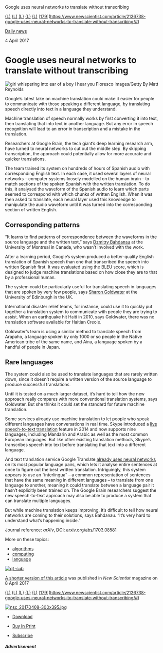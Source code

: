 Google uses neural networks to translate without transcribing

 [(L)](https://www.newscientist.com/article/2126738-google-uses-neural-networks-to-translate-without-transcribing/#)  [(L)](https://www.newscientist.com/article/2126738-google-uses-neural-networks-to-translate-without-transcribing/#)  [(L)](https://www.newscientist.com/article/2126738-google-uses-neural-networks-to-translate-without-transcribing/#)  [(L)](https://www.newscientist.com/article/2126738-google-uses-neural-networks-to-translate-without-transcribing/#)  [(L)](https://www.newscientist.com/article/2126738-google-uses-neural-networks-to-translate-without-transcribing/#)  [[179](https://www.newscientist.com/article/2126738-google-uses-neural-networks-to-translate-without-transcribing/#)](https://www.newscientist.com/article/2126738-google-uses-neural-networks-to-translate-without-transcribing/#)

[Daily news](https://www.newscientist.com/article_type/daily-news/)

4 April 2017

# Google uses neural networks to translate without transcribing

![girl whispering into ear of a boy](../_resources/b7168a3f569ead76dca655f3c0465f2d.jpg)
I hear you
Floresco Images/Getty
By Matt Reynolds

Google’s latest take on machine translation could make it easier for people to communicate with those speaking a different language, by translating speech directly into text in a language they understand.

Machine translation of speech normally works by first converting it into text, then translating that into text in another language. But any error in speech recognition will lead to an error in transcription and a mistake in the translation.

Researchers at Google Brain, the tech giant’s deep learning research arm, have turned to neural networks to cut out the middle step. By skipping transcription, the approach could potentially allow for more accurate and quicker translations.

The team trained its system on hundreds of hours of Spanish audio with corresponding English text. In each case, it used several layers of neural networks – computer systems loosely modelled on the human brain – to match sections of the spoken Spanish with the written translation. To do this, it analysed the waveform of the Spanish audio to learn which parts seemed to correspond with which chunks of written English. When it was then asked to translate, each neural layer used this knowledge to manipulate the audio waveform until it was turned into the corresponding section of written English.

## Corresponding patterns

“It learns to find patterns of correspondence between the waveforms in the source language and the written text,” says [Dzmitry Bahdanau](https://mila.umontreal.ca/en/person/dzmitry-bahdanau/) at the University of Montreal in Canada, who wasn’t involved with the work.

After a learning period, Google’s system produced a better-quality English translation of Spanish speech than one that transcribed the speech into written Spanish first. It was evaluated using the BLEU score, which is designed to judge machine translations based on how close they are to that by a professional human.

The system could be particularly useful for translating speech in languages that are spoken by very few people, says [Sharon Goldwater](http://homepages.inf.ed.ac.uk/sgwater/) at the University of Edinburgh in the UK.

International disaster relief teams, for instance, could use it to quickly put together a translation system to communicate with people they are trying to assist. When an earthquake hit Haiti in 2010, says Goldwater, there was no translation software available for Haitian Creole.

Goldwater’s team is using a similar method to translate speech from Arapaho, a language spoken by only 1000 or so people in the Native American tribe of the same name, and Ainu, a language spoken by a handful of people in Japan.

## Rare languages

The system could also be used to translate languages that are rarely written down, since it doesn’t require a written version of the source language to produce successful translations.

Until it is tested on a much larger dataset, it’s hard to tell how the new approach really compares with more conventional translation systems, says Goldwater. But she thinks it could set the standard for future machine translation.

Some services already use machine translation to let people who speak different languages have conversations in real time. Skype introduced a [live speech-to-text translation](https://www.skype.com/en/features/skype-translator/) feature in 2014 and now supports nine languages, including Mandarin and Arabic as well as the most common European languages. But like other existing translation methods, Skype’s transcribes speech into text before translating that text into a different language.

And text translation service Google Translate [already uses neural networks](https://www.newscientist.com/article/2114748-google-translate-ai-invents-its-own-language-to-translate-with/) on its most popular language pairs, which lets it analyse entire sentences at once to figure out the best written translation. Intriguingly, this system appears to use an “interlingua” – a common representation of sentences that have the same meaning in different languages – to translate from one language to another, meaning it could translate between a language pair it hasn’t explicitly been trained on. The Google Brain researchers suggest the new speech-to-text approach may also be able to produce a system that can translate multiple languages.

But while machine translation keeps improving, it’s difficult to tell how neural networks are coming to their solutions, says Bahdanau. “It’s very hard to understand what’s happening inside.”

Journal reference: *arXiv*, [DOI: arxiv.org/abs/1703.08581](https://arxiv.org/abs/1703.08581)

More on these topics:

- [algorithms](https://www.newscientist.com/article-topic/algorithms/)
- [computing](https://www.newscientist.com/article-topic/computing/)
- [language](https://www.newscientist.com/article-topic/language/)

[![q1-sub](../_resources/6c21ab71f020ff1651bb79e98029e81e.jpg)](http://subscription.newscientist.com/packages/newscientist.php?promCode=9698&packageCodes=TPA&offerCode=Q&intcmp=NSNS|Subs|2017-Global-boxad-Q1-mug)

[A shorter version of this article](https://www.newscientist.com/article/mg23431204-300-google-uses-neural-networks-to-translate-without-transcribing/) was published in *New Scientist* magazine on 8 April 2017

 [(L)](https://www.newscientist.com/article/2126738-google-uses-neural-networks-to-translate-without-transcribing/#)  [(L)](https://www.newscientist.com/article/2126738-google-uses-neural-networks-to-translate-without-transcribing/#)  [(L)](https://www.newscientist.com/article/2126738-google-uses-neural-networks-to-translate-without-transcribing/#)  [(L)](https://www.newscientist.com/article/2126738-google-uses-neural-networks-to-translate-without-transcribing/#)  [(L)](https://www.newscientist.com/article/2126738-google-uses-neural-networks-to-translate-without-transcribing/#)  [[179](https://www.newscientist.com/article/2126738-google-uses-neural-networks-to-translate-without-transcribing/#)](https://www.newscientist.com/article/2126738-google-uses-neural-networks-to-translate-without-transcribing/#)

[![nsc_20170408-300x395.jpg](../_resources/5703465546b58ab28ea44b9c77a10145.jpg)](https://www.newscientist.com/issue/3120/)

- [Download](https://www.newscientist.com/app-download)

- [Buy In Print](http://mags-uk.com/)
- [Subscribe](http://subscription.newscientist.com/packages/newscientist.php?promCode=9677&packageCodes=TPA&offerCode=Q&intcmp=SUBS-articlefooter-2017-Q1-mug&cmpid=Q1)

##### Advertisement